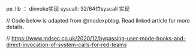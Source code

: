 pe_lib ： dinvoke实现
syscall: 32/64位syscall 实现

// Code below is adapted from @modexpblog. Read linked article for more details.

// https://www.mdsec.co.uk/2020/12/bypassing-user-mode-hooks-and-direct-invocation-of-system-calls-for-red-teams
